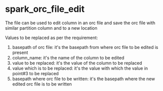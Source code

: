 # spark_orc_file_edit

The file can be used to edit column in an orc file and save the orc file with similar partition column and to a new location

Values to be replaced as per the requirement:
1. basepath of orc file: it's the basepath from where orc file to be edited is present
2. column_name: it's the name of the column to be edited
3. value to be replaced: it's the value of the column to be replaced
4. value which is to be replaced: it's the value with which the value in point#3 to be replaced
5. basepath where orc file to be written: it's the basepath where the new edited orc file is to be written
